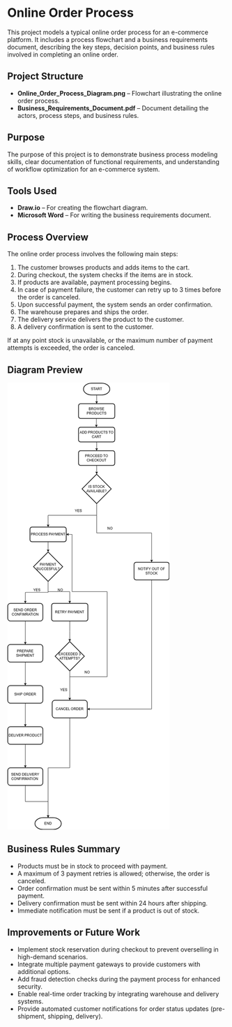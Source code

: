 # Online Order Process

This project models a typical online order process for an e-commerce platform. It includes a process flowchart and a business requirements document, describing the key steps, decision points, and business rules involved in completing an online order.

## Project Structure
- **Online_Order_Process_Diagram.png** – Flowchart illustrating the online order process.
- **Business_Requirements_Document.pdf** – Document detailing the actors, process steps, and business rules.

## Purpose
The purpose of this project is to demonstrate business process modeling skills, clear documentation of functional requirements, and understanding of workflow optimization for an e-commerce system.

## Tools Used
- **Draw.io** – For creating the flowchart diagram.
- **Microsoft Word** – For writing the business requirements document.

## Process Overview
The online order process involves the following main steps:
1. The customer browses products and adds items to the cart.
2. During checkout, the system checks if the items are in stock.
3. If products are available, payment processing begins.
4. In case of payment failure, the customer can retry up to 3 times before the order is canceled.
5. Upon successful payment, the system sends an order confirmation.
6. The warehouse prepares and ships the order.
7. The delivery service delivers the product to the customer.
8. A delivery confirmation is sent to the customer.

If at any point stock is unavailable, or the maximum number of payment attempts is exceeded, the order is canceled.

## Diagram Preview

![Online Order Process Diagram](Online_Order_Process_Diagram.png)

## Business Rules Summary
- Products must be in stock to proceed with payment.
- A maximum of 3 payment retries is allowed; otherwise, the order is canceled.
- Order confirmation must be sent within 5 minutes after successful payment.
- Delivery confirmation must be sent within 24 hours after shipping.
- Immediate notification must be sent if a product is out of stock.

## Improvements or Future Work
- Implement stock reservation during checkout to prevent overselling in high-demand scenarios.
- Integrate multiple payment gateways to provide customers with additional options.
- Add fraud detection checks during the payment process for enhanced security.
- Enable real-time order tracking by integrating warehouse and delivery systems.
- Provide automated customer notifications for order status updates (pre-shipment, shipping, delivery).
